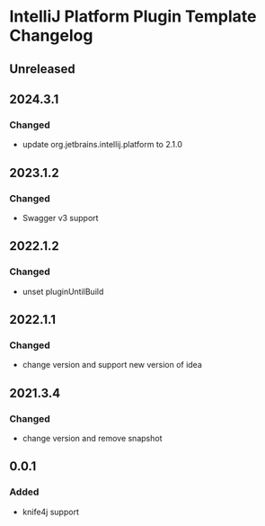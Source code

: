 <!-- Keep a Changelog guide -> https://keepachangelog.com -->

# IntelliJ Platform Plugin Template Changelog

## Unreleased

## 2024.3.1

### Changed

- update org.jetbrains.intellij.platform to 2.1.0

## 2023.1.2

### Changed

- Swagger v3 support

## 2022.1.2

### Changed

- unset pluginUntilBuild

## 2022.1.1

### Changed

- change version and support new version of idea

## 2021.3.4

### Changed

- change version and remove snapshot

## 0.0.1

### Added

- knife4j support

